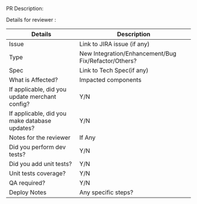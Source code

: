 PR Description:

Details for reviewer :

| Details                   | Description 
| ---                       | ---
| Issue                     | Link to JIRA issue (if any)
| Type                      | New Integration/Enhancement/Bug Fix/Refactor/Others?
| Spec                      | Link to Tech Spec(if any)
| What is Affected?         | Impacted components
| If applicable, did you update merchant config? | Y/N
| If applicable, did you make database updates? | Y/N
| Notes for the reviewer    | If Any
| Did you perform dev tests?| Y/N
| Did you add unit tests?| Y/N
| Unit tests coverage?| Y/N
| QA required?| Y/N
| Deploy Notes  | Any specific steps?